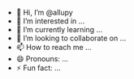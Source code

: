 - 👋 Hi, I’m @allupy
- 👀 I’m interested in ...
- 🌱 I’m currently learning ...
- 💞️ I’m looking to collaborate on ...
- 📫 How to reach me ...
- 😄 Pronouns: ...
- ⚡ Fun fact: ...

<!---
allupy/allupy is a ✨ special ✨ repository because its `README.md` (this file) appears on your GitHub profile.
You can click the Preview link to take a look at your changes.
--->
